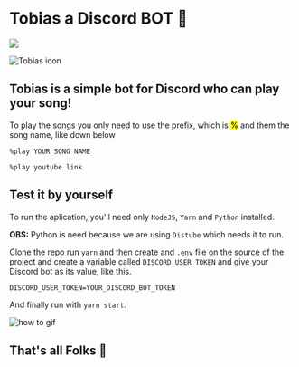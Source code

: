 # Tobias a Discord BOT 🤖

![](https://img.shields.io/github/last-commit/brn1x/tobias-discord-bot)

![Tobias icon](https://i.ibb.co/bBt2nqj/padeiro.png)

## Tobias is a simple bot for Discord who can play your song!

To play the songs you only need to use the prefix, which is <mark>%</mark> and them the song name, like down below

```
%play YOUR SONG NAME 
```
```
%play youtube link
```

## Test it by yourself

To run the aplication, you'll need only `NodeJS`, `Yarn` and `Python` installed.  

**OBS:** Python is need because we are using `Distube` which needs it to run.

Clone the repo run `yarn` and then create and `.env` file on the source of the project and create a variable called `DISCORD_USER_TOKEN` and give your Discord bot as its value, like this.
```
DISCORD_USER_TOKEN=YOUR_DISCORD_BOT_TOKEN
```
And finally run with `yarn start`.

![how to gif](https://thumb.gyazo.com/thumb/994_w/eyJhbGciOiJIUzI1NiJ9.eyJpbWciOiJfMjkxZDQ3MzZlYjlhZmUyODQxZjMwZWVlYTQxODIyOTgifQ.MmllfOaStAmIwpN1ntR5HEHWHSzjHwt1o2JVPmDxg2w-gif.gif)

## That's all Folks 🤖